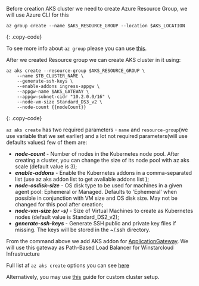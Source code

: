 Before creation AKS cluster we need to create Azure Resource Group, we will use Azure CLI for this 
```
az group create --name $AKS_RESOURCE_GROUP --location $AKS_LOCATION
```
{: .copy-code}

To see more info about `az group` please you can use [this](https://docs.microsoft.com/en-us/cli/azure/group). 

After we created Resource group we can create AKS cluster in it using: 
```
az aks create --resource-group $AKS_RESOURCE_GROUP \
    --name $TB_CLUSTER_NAME \
    --generate-ssh-keys \
    --enable-addons ingress-appgw \
    --appgw-name $AKS_GATEWAY \
    --appgw-subnet-cidr "10.2.0.0/16" \
    --node-vm-size Standard_DS3_v2 \
    --node-count {{nodeCount}}
```
{: .copy-code}

`az aks create` has two required parameters - `name` and `resource-group`(we use variable that we set earlier)
and a lot not required parameters(will use defaults values) few of them are:

  - ***node-count*** - Number of nodes in the Kubernetes node pool. After creating a cluster, you can change the size of its node pool with az aks scale (default value is 3);
  - ***enable-addons*** - Enable the Kubernetes addons in a comma-separated list (use az aks addon list to get avaliable addons list );
  - ***node-osdisk-size*** - OS disk type to be used for machines in a given agent pool: Ephemeral or Managed. Defaults to 'Ephemeral' when possible in conjunction with VM size and OS disk size. May not be changed for this pool after creation;
  - ***node-vm-size (or -s)*** - Size of Virtual Machines to create as Kubernetes nodes (default value is Standard_DS2_v2);
  - ***generate-ssh-keys*** - Generate SSH public and private key files if missing. The keys will be stored in the ~/.ssh directory. 

From the command above we add AKS addon for [ApplicationGateway](https://docs.microsoft.com/en-us/azure/application-gateway/). We will use this gateway as Path-Based Load Balancer for Winstarcloud Infrastructure

Full list af `az aks create` options you can see [here](https://docs.microsoft.com/en-us/cli/azure/aks?view=azure-cli-latest#az_aks_create)


Alternatively, you may use [this](https://docs.microsoft.com/en-us/azure/aks/kubernetes-walkthrough-portal) guide for custom cluster setup.

